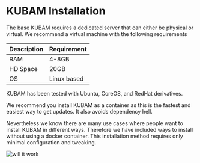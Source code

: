 # KUBAM Installation

The base KUBAM requires a dedicated server that can either be physical or virtual.  We recommend a virtual machine with the following requirements

| Description | Requirement |
| ----------- | ----------- |
| RAM         | 4-8GB       |
| HD Space    | 20GB        |
| OS          | Linux based |

KUBAM has been tested with Ubuntu, CoreOS, and RedHat derivatives. 

We recommend you install KUBAM as a container as this is the fastest and easiest way to get updates.  It also avoids dependency hell.

Nevertheless we know there are many use cases where people want to install KUBAM in different ways.  Therefore we have included ways to install without using a docker container.  This installation method requires only minimal configuration and tweaking.

![will it work](https://imgs.xkcd.com/comics/will_it_work.png)